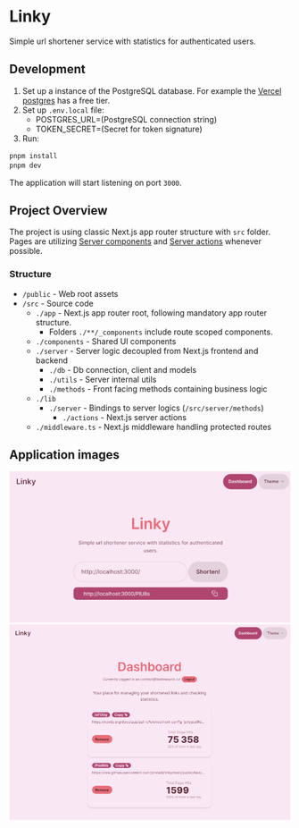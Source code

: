 # Linky

Simple url shortener service with statistics for authenticated users.

## Development

1) Set up a instance of the PostgreSQL database. For example the [Vercel postgres](https://vercel.com/docs/storage/vercel-postgres) has a free tier.
2) Set up `.env.local` file:
    - POSTGRES_URL=(PostgreSQL connection string)
    - TOKEN_SECRET=(Secret for token signature)
3) Run:
```sh
pnpm install
pnpm dev
```

The application will start listening on port `3000`.

## Project Overview

The project is using classic Next.js app router structure with `src` folder. Pages are utilizing [Server components](https://nextjs.org/docs/app/building-your-application/rendering/server-components) and [Server actions](https://nextjs.org/docs/app/building-your-application/data-fetching/server-actions-and-mutations) whenever possible.

### Structure

- `/public` - Web root assets
- `/src` - Source code
    - `./app` - Next.js app router root, following mandatory app router structure.         
        - Folders `./**/_components` include route scoped components.
    - `./components` - Shared UI components
    - `./server` - Server logic decoupled from Next.js frontend and backend
        - `./db` - Db connection, client and models
        - `./utils` - Server internal utils 
        - `./methods` - Front facing methods containing business logic
    - `./lib`
        - `./server` - Bindings to server logics (`/src/server/methods`)
            - `./actions` - Next.js server actions
    - `./middleware.ts` - Next.js middleware handling protected routes

## Application images

![Home](misc/assets/home.png)
![Dashboard](misc/assets/dashboard.png)